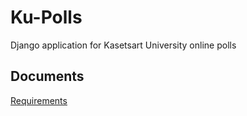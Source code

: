 # Ku-Polls
Django application for Kasetsart University online polls
## Documents
[Requirements](https://github.com/mark47546/ku-polls.wiki.git)